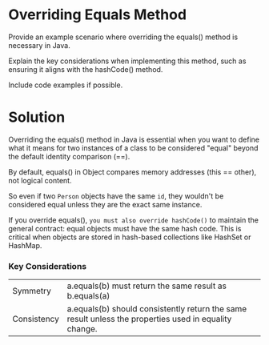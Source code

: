 # Overriding Equals Method

Provide an example scenario where overriding the equals() method is necessary in Java. 

Explain the key considerations when implementing this method, such as ensuring it aligns with the hashCode() method. 

Include code examples if possible.

# Solution

Overriding the equals() method in Java is essential when you want to define what it means for two instances of a class to be considered "equal" beyond the default identity comparison (==).

By default, equals() in Object compares memory addresses (this == other), not logical content.

So even if two `Person`  objects have the same `id`, they wouldn't be considered equal unless they are the exact same instance.

If you override equals(), `you must also override hashCode()` to maintain the general contract: equal objects must have the same hash code. 
This is critical when objects are stored in hash-based collections like HashSet or HashMap.

### Key Considerations

|          |                                                                                          |
|-------------|-------------------------------------------------------------------------------------------------------|
| Symmetry    | a.equals(b) must return the same result as b.equals(a)                                                |
| Consistency | a.equals(b) should consistently return the same result unless the properties used in equality change. | 


